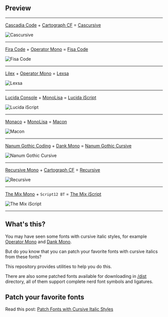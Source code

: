 ## Preview

---

[Cascadia Code](https://github.com/microsoft/cascadia-code) + [Cartograph CF](https://connary.com/cartograph.html) = [Cascursive](./dist/Cascursive)

![Cascursive](https://gitlab.com/sainnhe/img/-/raw/master/font-Cascursive.png)

---

[Fira Code](https://github.com/tonsky/FiraCode) + [Operator Mono](https://www.typography.com/fonts/operator/styles) = [Fisa Code](./dist/Fisa%20Code)

![Fisa Code](https://gitlab.com/sainnhe/img/-/raw/master/font-Fisa%20Code.png)

---

[Lilex](https://github.com/mishamyrt/Lilex) + [Operator Mono](https://www.typography.com/fonts/operator/styles) = [Lexsa](./dist/Lexsa)

![Lexsa](https://gitlab.com/sainnhe/img/-/raw/master/font-Lexsa.png)

---

[Lucida Console](https://docs.microsoft.com/en-us/typography/font-list/lucida-console) + [MonoLisa](https://www.monolisa.dev) = [Lucida iScript](./dist/Lucida%20iScript)

![Lucida iScript](https://gitlab.com/sainnhe/img/-/raw/master/font-Lucida-iScript.png)

---

[Monaco](<https://en.wikipedia.org/wiki/Monaco_(typeface)>) + [MonoLisa](https://www.monolisa.dev) = [Macon](./dist/Macon)

![Macon](https://gitlab.com/sainnhe/img/-/raw/master/font-Macon.png)

---

[Nanum Gothic Coding](https://fonts.google.com/specimen/Nanum+Gothic+Coding#standard-styles) + [Dank Mono](https://philpl.gumroad.com/l/dank-mono) = [Nanum Gothic Cursive](./dist/Nanum%20Gothic%20Cursive)

![Nanum Gothic Cursive](https://gitlab.com/sainnhe/img/-/raw/master/font-Nanum-Gothic-Cursive.png)

---

[Recursive Mono](https://www.recursive.design) + [Cartograph CF](https://connary.com/cartograph.html) = [Recursive](./dist/Recursive)

![Recursive](https://gitlab.com/sainnhe/img/-/raw/master/font-Recursive.png)

---

[The Mix Mono](https://www.lucasfonts.com/fonts/the-mix-mono) + `Script12 BT` = [The Mix iScript](./dist/The%20Mix%20iScript)

![The Mix iScript](https://gitlab.com/sainnhe/img/-/raw/master/font-The-Mix-iScript.png)

---

## What's this?

You may have seen some fonts with cursive italic styles, for example [Operator Mono](https://www.typography.com/fonts/operator/styles) and [Dank Mono](https://philpl.gumroad.com/l/dank-mono).

But do you know that you can patch your favorite fonts with cursive italics from these fonts?

This repository provides utilities to help you do this.

There are also some patched fonts available for downloading in [/dist](./dist) directory, all of them support complete nerd font symbols and ligatures.

## Patch your favorite fonts

Read this post: [Patch Fonts with Cursive Italic Styles](https://www.sainnhe.dev/post/patch-fonts-with-cursive-italic-styles/)
